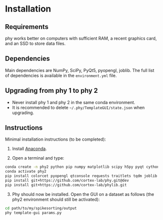 # Installation

## Requirements

phy works better on computers with sufficient RAM, a recent graphics card, and an SSD to store data files.


## Dependencies

Main dependencies are NumPy, SciPy, PyQt5, pyopengl, joblib. The full list of dependencies is available in the `environment.yml` file.

## Upgrading from phy 1 to phy 2

* Never install phy 1 and phy 2 in the same conda environment.
* It is recommended to delete `~/.phy/TemplateGUI/state.json` when upgrading.


## Instructions

Minimal installation instructions (to be completed):

1. Install [Anaconda](https://www.anaconda.com/distribution/#download-section).

2. Open a terminal and type:

```bash
conda create -n phy2 python pip numpy matplotlib scipy h5py pyqt cython -y
conda activate phy2
pip install colorcet pyopengl qtconsole requests traitlets tqdm joblib click mkdocs PyQtWebEngine
pip install git+https://github.com/cortex-lab/phy.git@dev
pip install git+https://github.com/cortex-lab/phylib.git
```

3. Phy should now be installed. Open the GUI on a dataset as follows (the phy2 environment should still be activated):

```bash
cd path/to/my/spikesorting/output
phy template-gui params.py
```
